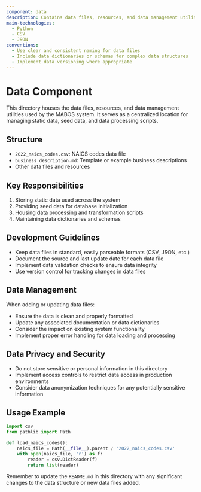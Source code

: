 ```yaml
---
component: data
description: Contains data files, resources, and data management utilities for MABOS
main-technologies:
  - Python
  - CSV
  - JSON
conventions:
  - Use clear and consistent naming for data files
  - Include data dictionaries or schemas for complex data structures
  - Implement data versioning where appropriate
---
```


# Data Component

This directory houses the data files, resources, and data management utilities used by the MABOS system. It serves as a centralized location for managing static data, seed data, and data processing scripts.

## Structure

- `2022_naics_codes.csv`: NAICS codes data file
- `business_description.md`: Template or example business descriptions
- Other data files and resources

## Key Responsibilities

1. Storing static data used across the system
2. Providing seed data for database initialization
3. Housing data processing and transformation scripts
4. Maintaining data dictionaries and schemas

## Development Guidelines

- Keep data files in standard, easily parseable formats (CSV, JSON, etc.)
- Document the source and last update date for each data file
- Implement data validation checks to ensure data integrity
- Use version control for tracking changes in data files

## Data Management

When adding or updating data files:
- Ensure the data is clean and properly formatted
- Update any associated documentation or data dictionaries
- Consider the impact on existing system functionality
- Implement proper error handling for data loading and processing

## Data Privacy and Security

- Do not store sensitive or personal information in this directory
- Implement access controls to restrict data access in production environments
- Consider data anonymization techniques for any potentially sensitive information

## Usage Example

```python
import csv
from pathlib import Path

def load_naics_codes():
    naics_file = Path(__file__).parent / '2022_naics_codes.csv'
    with open(naics_file, 'r') as f:
        reader = csv.DictReader(f)
        return list(reader)
```

Remember to update the `README.md` in this directory with any significant changes to the data structure or new data files added.
